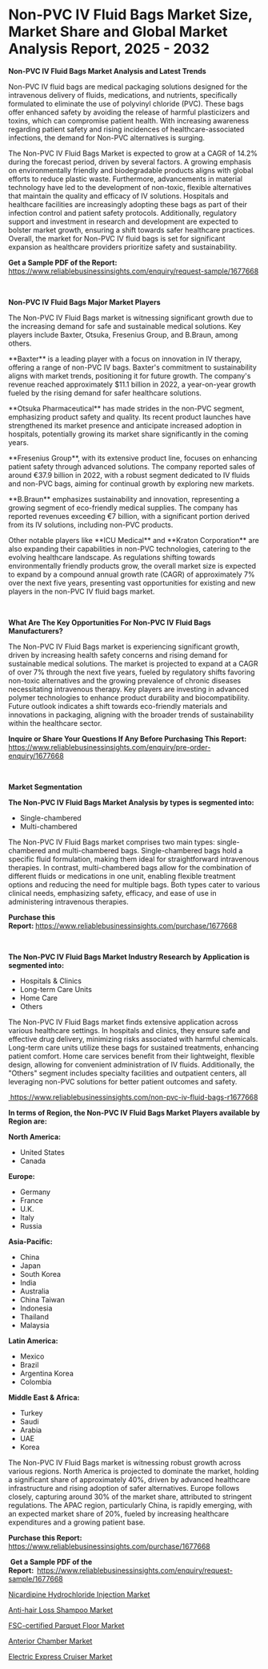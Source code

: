 <p><h1>Non-PVC IV Fluid Bags Market Size, Market Share and Global Market Analysis Report, 2025 - 2032</h1></p><p><strong>Non-PVC IV Fluid Bags Market Analysis and Latest Trends</strong></p>
<p><p>Non-PVC IV fluid bags are medical packaging solutions designed for the intravenous delivery of fluids, medications, and nutrients, specifically formulated to eliminate the use of polyvinyl chloride (PVC). These bags offer enhanced safety by avoiding the release of harmful plasticizers and toxins, which can compromise patient health. With increasing awareness regarding patient safety and rising incidences of healthcare-associated infections, the demand for Non-PVC alternatives is surging.</p><p>The Non-PVC IV Fluid Bags Market is expected to grow at a CAGR of 14.2% during the forecast period, driven by several factors. A growing emphasis on environmentally friendly and biodegradable products aligns with global efforts to reduce plastic waste. Furthermore, advancements in material technology have led to the development of non-toxic, flexible alternatives that maintain the quality and efficacy of IV solutions. Hospitals and healthcare facilities are increasingly adopting these bags as part of their infection control and patient safety protocols. Additionally, regulatory support and investment in research and development are expected to bolster market growth, ensuring a shift towards safer healthcare practices. Overall, the market for Non-PVC IV fluid bags is set for significant expansion as healthcare providers prioritize safety and sustainability.</p></p>
<p><strong>Get a Sample PDF of the Report:&nbsp;</strong> <a href="https://www.reliablebusinessinsights.com/enquiry/request-sample/1677668?utm_campaign=1119&utm_medium=2&utm_source=Github&utm_content=ia&utm_term=25032025&utm_id=non-pvc-iv-fluid-bags">https://www.reliablebusinessinsights.com/enquiry/request-sample/1677668</a></p>
<p>&nbsp;</p>
<p><strong>Non-PVC IV Fluid Bags Major Market Players</strong></p>
<p><p>The Non-PVC IV Fluid Bags market is witnessing significant growth due to the increasing demand for safe and sustainable medical solutions. Key players include Baxter, Otsuka, Fresenius Group, and B.Braun, among others.</p><p>**Baxter** is a leading player with a focus on innovation in IV therapy, offering a range of non-PVC IV bags. Baxter's commitment to sustainability aligns with market trends, positioning it for future growth. The company's revenue reached approximately $11.1 billion in 2022, a year-on-year growth fueled by the rising demand for safer healthcare solutions.</p><p>**Otsuka Pharmaceutical** has made strides in the non-PVC segment, emphasizing product safety and quality. Its recent product launches have strengthened its market presence and anticipate increased adoption in hospitals, potentially growing its market share significantly in the coming years.</p><p>**Fresenius Group**, with its extensive product line, focuses on enhancing patient safety through advanced solutions. The company reported sales of around €37.9 billion in 2022, with a robust segment dedicated to IV fluids and non-PVC bags, aiming for continual growth by exploring new markets.</p><p>**B.Braun** emphasizes sustainability and innovation, representing a growing segment of eco-friendly medical supplies. The company has reported revenues exceeding €7 billion, with a significant portion derived from its IV solutions, including non-PVC products.</p><p>Other notable players like **ICU Medical** and **Kraton Corporation** are also expanding their capabilities in non-PVC technologies, catering to the evolving healthcare landscape. As regulations shifting towards environmentally friendly products grow, the overall market size is expected to expand by a compound annual growth rate (CAGR) of approximately 7% over the next five years, presenting vast opportunities for existing and new players in the non-PVC IV fluid bags market.</p></p>
<p>&nbsp;</p>
<p><strong>What Are The Key Opportunities For Non-PVC IV Fluid Bags Manufacturers?</strong></p>
<p><p>The Non-PVC IV Fluid Bags market is experiencing significant growth, driven by increasing health safety concerns and rising demand for sustainable medical solutions. The market is projected to expand at a CAGR of over 7% through the next five years, fueled by regulatory shifts favoring non-toxic alternatives and the growing prevalence of chronic diseases necessitating intravenous therapy. Key players are investing in advanced polymer technologies to enhance product durability and biocompatibility. Future outlook indicates a shift towards eco-friendly materials and innovations in packaging, aligning with the broader trends of sustainability within the healthcare sector.</p></p>
<p><strong>Inquire or Share Your Questions If Any Before Purchasing This Report:</strong> <a href="https://www.reliablebusinessinsights.com/enquiry/pre-order-enquiry/1677668?utm_campaign=1119&utm_medium=2&utm_source=Github&utm_content=ia&utm_term=25032025&utm_id=non-pvc-iv-fluid-bags">https://www.reliablebusinessinsights.com/enquiry/pre-order-enquiry/1677668</a></p>
<p>&nbsp;</p>
<p><strong>Market Segmentation</strong></p>
<p><strong>The Non-PVC IV Fluid Bags Market Analysis by types is segmented into:</strong></p>
<p><ul><li>Single-chambered</li><li>Multi-chambered</li></ul></p>
<p><p>The Non-PVC IV Fluid Bags market comprises two main types: single-chambered and multi-chambered bags. Single-chambered bags hold a specific fluid formulation, making them ideal for straightforward intravenous therapies. In contrast, multi-chambered bags allow for the combination of different fluids or medications in one unit, enabling flexible treatment options and reducing the need for multiple bags. Both types cater to various clinical needs, emphasizing safety, efficacy, and ease of use in administering intravenous therapies.</p></p>
<p><strong>Purchase this Report:&nbsp;</strong><a href="https://www.reliablebusinessinsights.com/purchase/1677668?utm_campaign=1119&utm_medium=2&utm_source=Github&utm_content=ia&utm_term=25032025&utm_id=non-pvc-iv-fluid-bags">https://www.reliablebusinessinsights.com/purchase/1677668</a></p>
<p>&nbsp;</p>
<p><strong>The Non-PVC IV Fluid Bags Market Industry Research by Application is segmented into:</strong></p>
<p><ul><li>Hospitals & Clinics</li><li>Long-term Care Units</li><li>Home Care</li><li>Others</li></ul></p>
<p><p>The Non-PVC IV Fluid Bags market finds extensive application across various healthcare settings. In hospitals and clinics, they ensure safe and effective drug delivery, minimizing risks associated with harmful chemicals. Long-term care units utilize these bags for sustained treatments, enhancing patient comfort. Home care services benefit from their lightweight, flexible design, allowing for convenient administration of IV fluids. Additionally, the "Others" segment includes specialty facilities and outpatient centers, all leveraging non-PVC solutions for better patient outcomes and safety.</p></p>
<p><a href="https://www.reliablebusinessinsights.com/non-pvc-iv-fluid-bags-r1677668?utm_campaign=1119&utm_medium=2&utm_source=Github&utm_content=ia&utm_term=25032025&utm_id=non-pvc-iv-fluid-bags">&nbsp;https://www.reliablebusinessinsights.com/non-pvc-iv-fluid-bags-r1677668</a></p>
<p><strong>In terms of Region, the Non-PVC IV Fluid Bags Market Players available by Region are:</strong></p>
<p>
    <p> <strong> North America: </strong>
        <ul>
            <li>United States</li>
            <li>Canada</li>
        </ul>
        </p> 
    <p> <strong> Europe: </strong>
        <ul>
            <li>Germany</li>
            <li>France</li>
            <li>U.K.</li>
            <li>Italy</li>
            <li>Russia</li>
        </ul>
        </p> 
    <p> <strong> Asia-Pacific: </strong>
        <ul>
            <li>China</li>
            <li>Japan</li>
            <li>South Korea</li>
            <li>India</li>
            <li>Australia</li>
            <li>China Taiwan</li>
            <li>Indonesia</li>
            <li>Thailand</li>
            <li>Malaysia</li>
        </ul>
        </p> 
    <p> <strong> Latin America: </strong>
        <ul>
            <li>Mexico</li>
            <li>Brazil</li>
            <li>Argentina Korea</li>
            <li>Colombia</li>
        </ul>
        </p> 
    <p> <strong> Middle East & Africa: </strong>
        <ul>
            <li>Turkey</li>
            <li>Saudi</li>
            <li>Arabia</li>
            <li>UAE</li>
            <li>Korea</li>
        </ul>
    </p>
    </p>
<p><p>The Non-PVC IV Fluid Bags market is witnessing robust growth across various regions. North America is projected to dominate the market, holding a significant share of approximately 40%, driven by advanced healthcare infrastructure and rising adoption of safer alternatives. Europe follows closely, capturing around 30% of the market share, attributed to stringent regulations. The APAC region, particularly China, is rapidly emerging, with an expected market share of 20%, fueled by increasing healthcare expenditures and a growing patient base.</p></p>
<p><strong>Purchase this Report: </strong><a href="https://www.reliablebusinessinsights.com/purchase/1677668?utm_campaign=1119&utm_medium=2&utm_source=Github&utm_content=ia&utm_term=25032025&utm_id=non-pvc-iv-fluid-bags">https://www.reliablebusinessinsights.com/purchase/1677668</a></p>
<p>&nbsp;<strong>Get a Sample PDF of the Report:&nbsp;&nbsp;</strong><a href="https://www.reliablebusinessinsights.com/enquiry/request-sample/1677668?utm_campaign=1119&utm_medium=2&utm_source=Github&utm_content=ia&utm_term=25032025&utm_id=non-pvc-iv-fluid-bags">https://www.reliablebusinessinsights.com/enquiry/request-sample/1677668</a></p>
<p><strong></strong></p>
<p><p><a href="https://github.com/lonanweaseh4/Market-Research-Report-List-1/blob/main/nicardipine-hydrochloride-injection-market.md?utm_campaign=1119&utm_medium=2&utm_source=Github&utm_content=ia&utm_term=25032025&utm_id=non-pvc-iv-fluid-bags">Nicardipine Hydrochloride Injection Market</a></p><p><a href="https://github.com/biandnikelrs/Market-Research-Report-List-1/blob/main/anti-hair-loss-shampoo-market.md?utm_campaign=1119&utm_medium=2&utm_source=Github&utm_content=ia&utm_term=25032025&utm_id=non-pvc-iv-fluid-bags">Anti-hair Loss Shampoo Market</a></p><p><a href="https://github.com/tentandyik/Market-Research-Report-List-1/blob/main/fsc-certified-parquet-floor-market.md?utm_campaign=1119&utm_medium=2&utm_source=Github&utm_content=ia&utm_term=25032025&utm_id=non-pvc-iv-fluid-bags">FSC-certified Parquet Floor Market</a></p><p><a href="https://github.com/mismannely/Market-Research-Report-List-1/blob/main/anterior-chamber-market.md?utm_campaign=1119&utm_medium=2&utm_source=Github&utm_content=ia&utm_term=25032025&utm_id=non-pvc-iv-fluid-bags">Anterior Chamber Market</a></p><p><a href="https://github.com/myongfranzcs/Market-Research-Report-List-1/blob/main/electric-express-cruiser-market.md?utm_campaign=1119&utm_medium=2&utm_source=Github&utm_content=ia&utm_term=25032025&utm_id=non-pvc-iv-fluid-bags">Electric Express Cruiser Market</a></p></p>